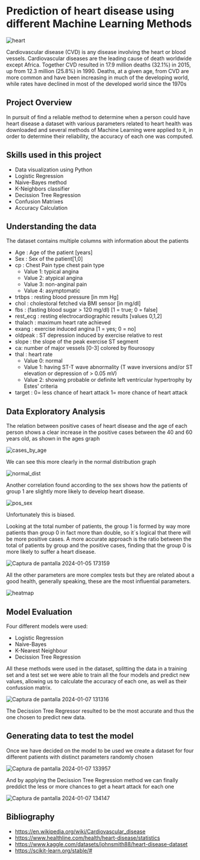 # Prediction of heart disease using different Machine Learning Methods


![heart](https://github.com/Hector658/Prediction-of-Heart-Disease-Using-ML-methods/assets/146046209/2a305b47-666b-416d-9281-377ba7f063ff)

Cardiovascular disease (CVD) is any disease involving the heart or blood vessels.
Cardiovascular diseases are the leading cause of death worldwide except Africa. Together CVD resulted in 17.9 million deaths (32.1%) in 2015, up from 12.3 million (25.8%) in 1990.
Deaths, at a given age, from CVD are more common and have been increasing in much of the developing world, while rates have declined in most of the developed world since the 1970s




## Project Overview
In pursuit of find a reliable method to determine when a person could have heart disease 
a dataset with various parameters related to heart health was downloaded and several methods of 
Machine Learning were applied to it, in order to determine their reliability, the accuracy of each one was computed.

## Skills used in this project
* Data visualization using Python
* Logistic Regression
* Naive-Bayes method
* K-Neighbors classifier
* Decission Tree Regression
* Confusion Matrixes
* Accuracy Calculation


## Understanding the data
The dataset contains multiple columns with information about the patients


* Age : Age of the patient [years]
* Sex : Sex of the patient[1,0]
* cp : Chest Pain type chest pain type
  * Value 1: typical angina
  * Value 2: atypical angina
  * Value 3: non-anginal pain
  * Value 4: asymptomatic
* trtbps : resting blood pressure [in mm Hg]
* chol : cholestoral fetched via BMI sensor [in mg/dl] 
* fbs : (fasting blood sugar > 120 mg/dl) [1 = true; 0 = false]
* rest_ecg : resting electrocardiographic results [values 0,1,2]
* thalach : maximum heart rate achieved 
* exang : exercise induced angina [1 = yes; 0 = no]
* oldpeak : ST depression induced by exercise relative to rest
* slope : the slope of the peak exercise ST segment
* ca: number of major vessels [0-3] colored by flourosopy
* thal : heart rate
    * Value 0: normal
    * Value 1: having ST-T wave abnormality (T wave inversions and/or ST elevation or depression of > 0.05 mV)
    * Value 2: showing probable or definite left ventricular hypertrophy by Estes' criteria
* target : 0= less chance of heart attack 1= more chance of heart attack

## Data Exploratory Analysis

The relation between positive cases of heart disease and the age of each person shows 
a clear increase in the positive cases between the 40 and 60 years old, as shown in the ages graph 


![cases_by_age](https://github.com/Hector658/Prediction-of-Heart-Disease-Using-ML-methods/assets/146046209/7e755043-3f5b-4b78-91f0-d550fc680f04)

We can see this more clearly in the normal distribution graph


![normal_dist](https://github.com/Hector658/Prediction-of-Heart-Disease-Using-ML-methods/assets/146046209/e40d8295-eadb-4272-8434-0a4470078bd9)

Another correlation found according to the sex shows how the patients of group 1 are slightly more likely to develop heart disease.


![pos_sex](https://github.com/Hector658/Prediction-of-Heart-Disease-Using-ML-methods/assets/146046209/a6627ea8-a0e2-4d6e-9448-69d639ccb846)



Unfortunately this is biased.

Looking at the total number of patients, the group 1 is formed by way more patients than group 0 in fact more than double, so it´s logical that there will be more positive cases.
A more accurate approach is the ratio between the total of patients by group and the positive cases, finding that the group 0 is more likely to suffer a heart disease.


![Captura de pantalla 2024-01-05 173159](https://github.com/Hector658/Prediction-of-Heart-Disease-Using-ML-methods/assets/146046209/c3844b7f-e01c-4145-919b-e98350e93324)


All the other parameters are more complex tests but they are related about a good health, generally speaking, these are the most influential parameters.


![heatmap](https://github.com/Hector658/Prediction-of-Heart-Disease-Using-ML-methods/assets/146046209/0421be2c-61fd-4b6d-a731-1b3c5f60c03b)


## Model Evaluation

Four different models were used:
* Logistic Regression
* Naive-Bayes
* K-Nearest Neighbour
* Decission Tree Regression

All these methods were used in the dataset, splitting the data in a training set and a test set we were able to train all the four models 
and predict new values, allowing us to calculate the accuracy of each one, as well as their confussion matrix.


![Captura de pantalla 2024-01-07 131316](https://github.com/Hector658/Prediction-of-Heart-Disease-Using-ML-methods/assets/146046209/79dac82d-d238-4b63-941c-740c89fcc7c9)



The Decission Tree Regressor resulted to be the most accurate and thus the one chosen to predict new data.


## Generating data to test the model


Once we have decided on the model to be used we create a dataset for four different patients with distinct
parameters randomly chosen 


![Captura de pantalla 2024-01-07 133957](https://github.com/Hector658/Prediction-of-Heart-Disease-Using-ML-methods/assets/146046209/56fc8d76-f657-40e8-9592-a5fb896597dc)


And by applying the Decission Tree Regression method we can finally preddict the less or more chances to get a heart attack for each one


![Captura de pantalla 2024-01-07 134147](https://github.com/Hector658/Prediction-of-Heart-Disease-Using-ML-methods/assets/146046209/7b8f3ff3-adb0-4e38-a77c-4bb2ea7b76d4)


## Bibliography

* https://en.wikipedia.org/wiki/Cardiovascular_disease
* https://www.healthline.com/health/heart-disease/statistics
*  https://www.kaggle.com/datasets/johnsmith88/heart-disease-dataset
*  https://scikit-learn.org/stable/#









